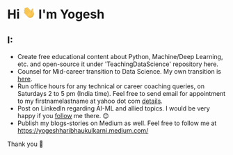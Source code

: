# Hi <img src="https://raw.githubusercontent.com/ABSphreak/ABSphreak/master/gifs/Hi.gif" width="30px"> I'm Yogesh

## I:
- Create free educational content about Python, Machine/Deep Learning, etc. and open-source it under 'TeachingDataScience' repository here.
- Counsel for Mid-career transition to Data Science. My own transition is [here](https://www.choosetothinq.com/blog/2020/12/7/ctq-smartcast-mid-career-transitions-to-ai-machine-learning-with-yogesh-kulkarni).
- Run office hours for any technical or career coaching queries, on Saturdays 2 to 5 pm (India time). Feel free to send email for appointment to my firstnamelastname at yahoo dot com  [details](https://www.linkedin.com/feed/update/urn:li:activity:6913670687291240448/).
- Post on LinkedIn regarding AI-ML and allied topics. I would be very happy if you [follow](https://www.linkedin.com/in/yogeshkulkarni/) me there. 😊
- Publish my blogs-stories on Medium as well. Feel free to follow me at https://yogeshharibhaukulkarni.medium.com/ 


Thank you 🙏
